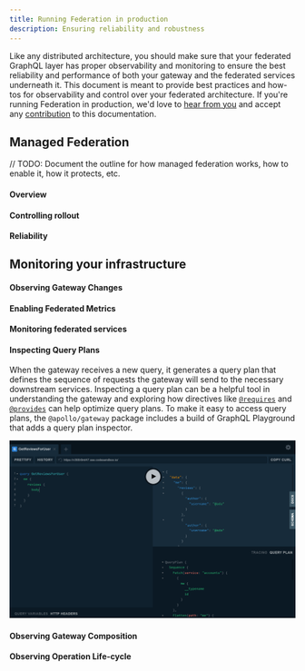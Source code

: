 ```yaml
---
title: Running Federation in production
description: Ensuring reliability and robustness
---
```


Like any distributed architecture, you should make sure that your federated GraphQL layer has proper observability and monitoring to ensure the best reliability and performance of both your gateway and the federated services underneath it. This document is meant to provide best practices and how-tos for observability and control over your federated architecture. If you're running Federation in production, we'd love to [hear from you](<LINK_TO_EMAIL>) and accept any [contribution](LINK_TO_GITHUB) to this documentation.

## Managed Federation

// TODO: Document the outline for how managed federation works, how to enable it, how it protects, etc.

#### Overview

#### Controlling rollout

#### Reliability

## Monitoring your infrastructure

#### Observing Gateway Changes

#### Enabling Federated Metrics

#### Monitoring federated services

#### Inspecting Query Plans

When the gateway receives a new query, it generates a query plan that defines the sequence of requests the gateway will send to the necessary downstream services. Inspecting a query plan can be a helpful tool in understanding the gateway and exploring how directives like [`@requires`](/federation/advanced-features/#computed-fields) and [`@provides`](/federation/advanced-features/#using-denormalized-data) can help optimize query plans. To make it easy to access query plans, the `@apollo/gateway` package includes a build of GraphQL Playground that adds a query plan inspector.


![playground](../images/playground.png)

#### Observing Gateway Composition

#### Observing Operation Life-cycle
